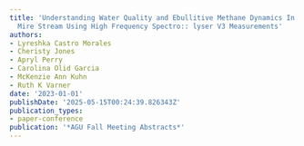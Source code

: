 ```yaml
---
title: 'Understanding Water Quality and Ebullitive Methane Dynamics In a Sub-Arctic
  Mire Stream Using High Frequency Spectro:: lyser V3 Measurements'
authors:
- Lyreshka Castro Morales
- Cheristy Jones
- Apryl Perry
- Carolina Olid Garcia
- McKenzie Ann Kuhn
- Ruth K Varner
date: '2023-01-01'
publishDate: '2025-05-15T00:24:39.826343Z'
publication_types:
- paper-conference
publication: '*AGU Fall Meeting Abstracts*'
---
```

